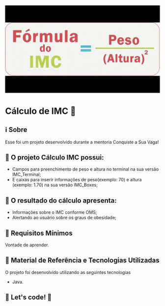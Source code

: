 <p align="center">
    <img src="./img/formula_imc.gif" max-width="800">    
</p>

# Cálculo de IMC 💇

## :information_source: Sobre

Esse foi um projeto desenvolvido durante a mentoria Conquiste a Sua Vaga!

## :seedling: O projeto <strong>Cálculo IMC</strong> possui:
<ul>
  <li>Campos para preenchimento de peso e altura no terminal na sua versão IMC_Terminal;</li>
  <li>E caixas para inserir informações de peso(exemplo: 70) e altura (exemplo: 1.70) na sua versão IMC_Boxes;</li>  
</ul>

## :seedling: O resultado <strong>do cálculo</strong> apresenta:
<ul>
  <li>Informações sobre o IMC conforme OMS;</li>
  <li>Alertando ao usuário sobre os graus de obesidade;</li>  
</ul>

## :seedling: Requisitos Mínimos

Vontade de aprender.

## :rocket: Material de Referência e Tecnologias Utilizadas

O projeto foi desenvolvido utilizando as seguintes tecnologias

- Java.


## 🚀 Let's code! 🚀